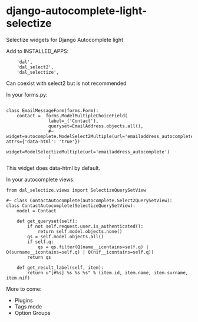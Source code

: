 django-autocomplete-light-selectize
===================================

Selectize widgets for Django Autocomplete light

Add to INSTALLED_APPS:

```
    'dal',
    'dal_select2',
    'dal_selectize',
```

Can coexist with select2 but is not recommended

In your forms.py:

```from dal_selectize.widgets import *

class EmailMessageForm(forms.Form):
    contact =  forms.ModelMultipleChoiceField(
                label=_('Contact'),
                queryset=EmailAddress.objects.all(),
                #~ widget=autocomplete.ModelSelect2Multiple(url='emailaddress_autocomplete', attrs={'data-html': 'true'})
                widget=ModelSelectizeMultiple(url='emailaddress_autocomplete')
                )
```

This widget does data-html by default.

In your autocomplete views:

```
from dal_selectize.views import SelectizeQuerySetView

#~ class ContactAutocomplete(autocomplete.Select2QuerySetView):
class ContactAutocomplete(SelectizeQuerySetView):
    model = Contact
        
    def get_queryset(self):
        if not self.request.user.is_authenticated():
            return self.model.objects.none()
        qs = self.model.objects.all()
        if self.q:
            qs = qs.filter(Q(name__icontains=self.q) | Q(surname__icontains=self.q) | Q(nif__icontains=self.q))
        return qs
        
    def get_result_label(self, item):
        return u"[#%s] %s %s %s" % (item.id, item.name, item.surname, item.nif)
```

More to come:
- Plugins
- Tags mode
- Option Groups 
